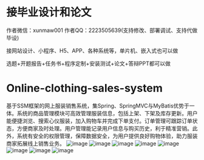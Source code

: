 # 接毕业设计和论文
作者微信：xunmaw001  作者QQ：2223505639(支持修改、部署调试、支持代做毕设)

接网站设计、小程序、H5、APP、各种系统等，单片机、嵌入式也可以做

选题+开题报告+任务书+程序定制+安装测试+论文+答辩PPT都可以做
# Online-clothing-sales-system
基于SSM框架的网上服装销售系统，集Spring、SpringMVC与MyBatis优势于一体。系统的商品管理模块可高效管理服装信息，包括上架、下架及库存更新。用户能便捷浏览、搜索心仪服装，加入购物车并完成下单支付。订单管理可跟踪订单状态，方便商家及时处理。用户管理能记录用户信息与购买历史，利于精准营销。此外，系统有安全的权限管理，保障数据安全，为用户提供良好购物体验，助力服装商家拓展线上销售业务。
![image](https://github.com/user-attachments/assets/bdcd10c2-8cda-493a-9d55-6dddd5ad6f75)
![image](https://github.com/user-attachments/assets/b089d97d-2625-40db-96e8-5cec35f6a292)
![image](https://github.com/user-attachments/assets/58c3de1d-39dc-42c9-8d6b-a42fbfc4b0e7)
![image](https://github.com/user-attachments/assets/f4445745-c38c-4766-acb3-91fb360910b7)
![image](https://github.com/user-attachments/assets/033afbf0-1c24-45a5-9237-9c79b2f21684)
![image](https://github.com/user-attachments/assets/277577b9-603b-4b1f-97c4-b25b64454195)
![image](https://github.com/user-attachments/assets/a1707e2c-e5eb-4c2e-a33f-3bdde5e08033)
![image](https://github.com/user-attachments/assets/f5f6aaec-9f99-424a-aa7a-903fae784db5)

